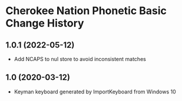 Cherokee Nation Phonetic Basic Change History
====================

1.0.1 (2022-05-12)
------------------
* Add NCAPS to nul store to avoid inconsistent matches

1.0 (2020-03-12)
----------------
* Keyman keyboard generated by ImportKeyboard from Windows 10 

